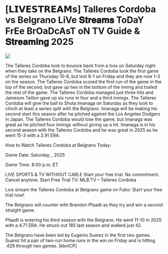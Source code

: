 # [𝗟𝗜𝗩𝗘𝗦𝗧𝗥𝗘𝗔𝗠𝘀] Talleres Cordoba vs Belgrano LiVe 𝐒𝐭𝐫𝐞𝐚𝐦𝐬 ToDaY FrEe BrOaDcAsT oN TV Guide & 𝐒𝐭𝐫𝐞𝐚𝐦𝐢𝐧𝐠  2025  
  
  
[![](https://i.imgur.com/qSNzIqt.png)](https://movie.rssnews.media/SkqDRHtV.php)  
  
The Talleres Cordoba look to bounce back from a loss on Saturday night when they take on the Belgrano. The Talleres Cordoba took the first game of the series on Thursday 10-6, but lost 8-1 on Friday and they are now 1-3 on the season. The Talleres Cordoba scored the first run of the game in the top of the second, but gave up two in the bottom of the inning and trailed the rest of the game. The Talleres Cordoba managed just three hits and Jameson Taillon gave up six runs in four and a third innings. The Talleres Cordoba will give the ball to Shota Imanaga on Saturday as they look to clinch at least a series split with the Belgrano. Imanaga will be making his second start this season after he pitched against the Los Angeles Dodgers in Japan. The Talleres Cordoba would lose the game, but Imanaga was great as he pitched four innings without giving up a hit. Imanaga is in his second season with the Talleres Cordoba and he was great in 2025 as he went 15-3 with a 2.91 ERA.

How to Watch Talleres Cordoba at Belgrano Today:

Game Date: Saturday, , 2025

Game Time: 8:00 p.m. ET

LIVE SPORTS & TV WITHOUT CABLE
Start your free trial. No commitment. Cancel anytime.
Start Free Trial
TV: MLB.TV – Talleres Cordoba

Live stream the Talleres Cordoba at Belgrano game on Fubo: Start your free trial now!

The Belgrano will counter with Brandon Pfaadt as they try and win a second straight game.

Pfaadt is entering his third season with the Belgrano. He went 11-10 in 2025 with a 4.71 ERA. He struck out 185 last season and walked just 42.

The Belgrano have been led by Eugenio Suarez in the first two games. Suarez hit a pair of two-run home runs in the win on Friday and is hitting .429 through two games. [kbnlCP]
